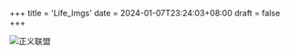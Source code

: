 +++
title = 'Life_Imgs'
date = 2024-01-07T23:24:03+08:00
draft = false
+++

![正义联盟](https://wells-imgs.oss-cn-shenzhen.aliyuncs.com/imgs/p2637122063.jpg)
